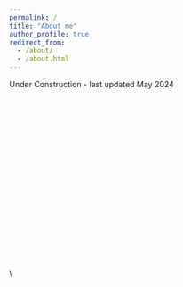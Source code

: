 ```yaml
---
permalink: /
title: "About me"
author_profile: true
redirect_from: 
  - /about/
  - /about.html
---
```

Under Construction - last updated May 2024
\
\
\
\
\
\
\
\
\
\
\
\
\
\
\
\
\
\
\
\
\
